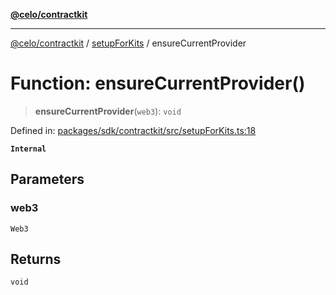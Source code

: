 [**@celo/contractkit**](../../README.md)

***

[@celo/contractkit](../../modules.md) / [setupForKits](../README.md) / ensureCurrentProvider

# Function: ensureCurrentProvider()

> **ensureCurrentProvider**(`web3`): `void`

Defined in: [packages/sdk/contractkit/src/setupForKits.ts:18](https://github.com/celo-org/developer-tooling/blob/master/packages/sdk/contractkit/src/setupForKits.ts#L18)

**`Internal`**

## Parameters

### web3

`Web3`

## Returns

`void`
